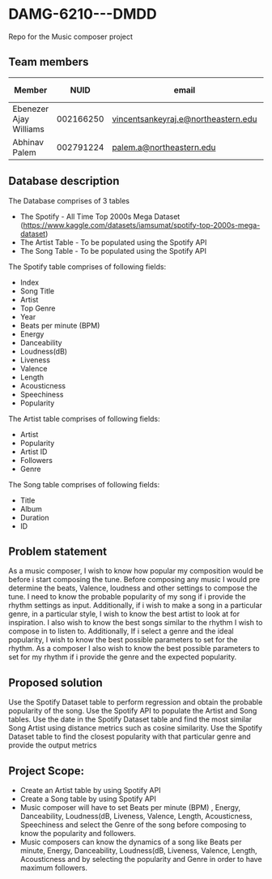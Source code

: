 # DAMG-6210---DMDD

Repo for the Music composer project

## Team members

|Member|  NUID| email | github username
|-------|--| -- | -- |
|      Ebenezer Ajay Williams | 002166250  | vincentsankeyraj.e@northeastern.edu | ebiskhan123
|      Abhinav Palem | 002791224  | palem.a@northeastern.edu | abhinav250997
## Database description
The Database comprises of 3 tables 
- The Spotify - All Time Top 2000s Mega Dataset  (https://www.kaggle.com/datasets/iamsumat/spotify-top-2000s-mega-dataset)
- The Artist Table - To be populated using the Spotify API
- The Song Table - To be populated using the Spotify API

The Spotify table comprises of following fields:
 - Index
 - Song Title
 - Artist
 - Top Genre
 - Year
 - Beats per minute (BPM)
 - Energy
 - Danceability
 - Loudness(dB)
 - Liveness
 - Valence
 - Length
 - Acousticness
 - Speechiness
 - Popularity
 
 The Artist table comprises of following fields:
 - Artist 
 - Popularity
 - Artist ID
 - Followers
 - Genre
 
 The Song table comprises of following fields:
 - Title
 - Album
 - Duration
 - ID

## Problem statement
As a music composer, I wish to know how popular my composition would be before i start composing the tune. Before composing any music I would pre determine the beats, Valence, loudness and other settings to compose the tune. I need to know the probable popularity of my song if i provide the rhythm settings as input. Additionally, if i wish to make a song in a particular genre, in a particular style, I wish to know the best artist to look at for inspiration. I also wish to know the best songs similar to the rhythm I wish to compose in to listen to.
Additionally, If i select a genre and the ideal popularity, I wish to know the best possible parameters to set for the rhythm. As a composer I also wish to know the best possible parameters to set for my rhythm if i provide the genre and the expected popularity.

## Proposed solution 
Use the Spotify Dataset table to perform regression and obtain the probable popularity of the song. 
Use the Spotify API to populate the Artist and Song tables. 
Use the date in the Spotify Dataset table and find the most similar Song Artist using distance metrics such as cosine similarity.
Use the Spotify Dataset table to find the closest popularity with that particular genre and provide the output metrics

## Project Scope:
 - Create an Artist table by using Spotify API
 - Create a Song table by using Spotify API
 - Music composer will have to set Beats per minute (BPM) , Energy, Danceability,     Loudness(dB, Liveness, Valence, Length, Acousticness, Speechiness and select the Genre of the song before composing to know the popularity and followers.
 - Music composers can know the dynamics of a song like Beats per minute, Energy, Danceability, Loudness(dB, Liveness, Valence, Length, Acousticness and by selecting the popularity and Genre in order to have maximum followers.